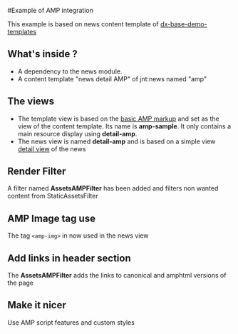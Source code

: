 #Example of AMP integration 

This example is based on news content template of [dx-base-demo-templates](https://github.com/Jahia/dx-base-demo-templates)

## What's inside ? 
- A dependency to the news module.
- A content template "news detail AMP" of jnt:news named "amp"

## The views
- The template view is based on the [basic AMP markup](https://www.ampproject.org/docs/get_started/create/basic_markup) and set as the view of the content template. Its name is **amp-sample**. It only contains a main resource display using **detail-amp**.
- The news view is named **detail-amp** and is based on a simple view [detail view](https://github.com/Jahia/bootstrap-acme-space-templates/blob/master/src/main/resources/jnt_news/html/news.detail.jsp) of the news 

## Render Filter
 A filter named **AssetsAMPFilter** has been added and filters non wanted content from StaticAssetsFilter
 
## AMP Image tag use
 The tag `<amp-img>` in now used in the news view

 ## Add links in header section
 The **AssetsAMPFilter** adds the links to canonical and amphtml versions of the page
 ## Make it nicer
 Use AMP script features and custom styles 